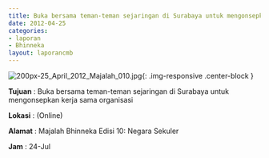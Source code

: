 ```yaml
---
title: Buka bersama teman-teman sejaringan di Surabaya untuk mengonsepkan kerja sama organisasi
date: 2012-04-25
categories:
- laporan
- Bhinneka
layout: laporancmb
---
```

	
![200px-25_April_2012_Majalah_010.jpg](/uploads/200px-25_April_2012_Majalah_010.jpg){: .img-responsive .center-block }	
	
**Tujuan** :	Buka bersama teman-teman sejaringan di Surabaya untuk mengonsepkan kerja sama organisasi
	
**Lokasi** :	(Online)
	
**Alamat** : 	Majalah Bhinneka Edisi 10: Negara Sekuler
	
**Jam** :	24-Jul
	
